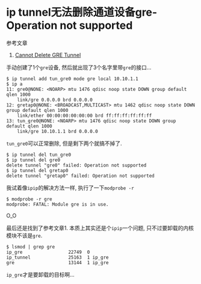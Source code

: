 # ip tunnel无法删除通道设备gre-Operation not supported

参考文章

1. [Cannot Delete GRE Tunnel](https://serverfault.com/questions/247767/cannot-delete-gre-tunnel)

手动创建了1个`gre`设备, 然后就出现了3个名字里带`gre`的接口...

```console
$ ip tunnel add tun_gre0 mode gre local 10.10.1.1
$ ip a
11: gre0@NONE: <NOARP> mtu 1476 qdisc noop state DOWN group default qlen 1000
    link/gre 0.0.0.0 brd 0.0.0.0
12: gretap0@NONE: <BROADCAST,MULTICAST> mtu 1462 qdisc noop state DOWN group default qlen 1000
    link/ether 00:00:00:00:00:00 brd ff:ff:ff:ff:ff:ff
13: tun_gre0@NONE: <NOARP> mtu 1476 qdisc noop state DOWN group default qlen 1000
    link/gre 10.10.1.1 brd 0.0.0.0
```

`tun_gre0`可以正常删除, 但是剩下两个就搞不掉了.

```
$ ip tunnel del tun_gre0
$ ip tunnel del gre0
delete tunnel "gre0" failed: Operation not supported
$ ip tunnel del gretap0
delete tunnel "gretap0" failed: Operation not supported
```

我试着像`ipip`的解决方法一样, 执行了一下`modprobe -r`

```
$ modprobe -r gre
modprobe: FATAL: Module gre is in use.
```

O_O

最后还是找到了参考文章1. 本质上其实还是个`ipip`一个问题, 只不过要卸载的内核模块不该是`gre`.

```
$ lsmod | grep gre
ip_gre                 22749  0
ip_tunnel              25163  1 ip_gre
gre                    13144  1 ip_gre
```

`ip_gre`才是要卸载的目标啊...
